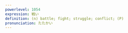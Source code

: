 ```yaml
---
powerlevel: 1054
expression: 戦い
definition: (n) battle; fight; struggle; conflict; (P)
pronunciation: たたかい
---
```

